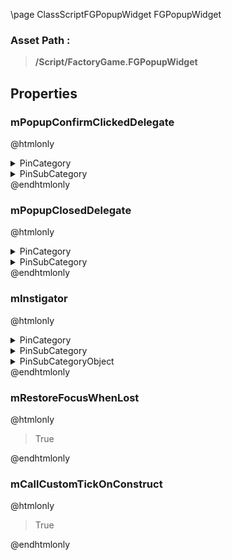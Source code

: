 \page ClassScriptFGPopupWidget FGPopupWidget
### Asset Path :
<b><blockquote>/Script/FactoryGame.FGPopupWidget</blockquote></b>
## Properties

### mPopupConfirmClickedDelegate
@htmlonly
<details>
 <summary>PinCategory</summary>
<blockquote>delegate</blockquote>
</details>
<details>
 <summary>PinSubCategory</summary>
<blockquote>delegate</blockquote>
</details>
@endhtmlonly

### mPopupClosedDelegate
@htmlonly
<details>
 <summary>PinCategory</summary>
<blockquote>delegate</blockquote>
</details>
<details>
 <summary>PinSubCategory</summary>
<blockquote>delegate</blockquote>
</details>
@endhtmlonly

### mInstigator
@htmlonly
<details>
 <summary>PinCategory</summary>
<blockquote>Object</blockquote>
</details>
<details>
 <summary>PinSubCategory</summary>
<blockquote>Object</blockquote>
</details>
<details>
 <summary>PinSubCategoryObject</summary>
<b><a href="_class_script_object.html"><blockquote>Object</blockquote></a></b>
</details>
@endhtmlonly

### mRestoreFocusWhenLost
@htmlonly
<blockquote>True</blockquote>
@endhtmlonly

### mCallCustomTickOnConstruct
@htmlonly
<blockquote>True</blockquote>
@endhtmlonly

